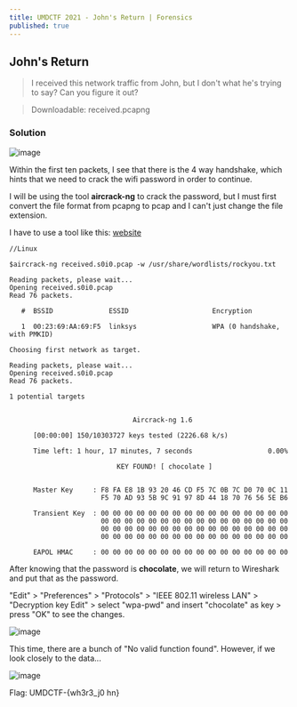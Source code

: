 ```yaml
---
title: UMDCTF 2021 - John's Return | Forensics
published: true
---
```


## [](#header-2) John's Return

> I received this network traffic from John, but I don't what he's trying to say? Can you figure it out?

> Downloadable: received.pcapng

### [](#header-3)Solution

![image](https://user-images.githubusercontent.com/81070073/115177732-acca5300-a084-11eb-87b9-89bd7ec5efbd.png)

Within the first ten packets, I see that there is the 4 way handshake, which hints that we need to crack the wifi password in order to continue.

I will be using the tool **aircrack-ng** to crack the password, but I must first convert the file format from pcapng to pcap and I can't just change the file extension.

I have to use a tool like this: [website](https://pcapng.com/)

```
//Linux

$aircrack-ng received.s0i0.pcap -w /usr/share/wordlists/rockyou.txt

Reading packets, please wait...
Opening received.s0i0.pcap
Read 76 packets.

   #  BSSID              ESSID                     Encryption

   1  00:23:69:AA:69:F5  linksys                   WPA (0 handshake, with PMKID)

Choosing first network as target.

Reading packets, please wait...
Opening received.s0i0.pcap
Read 76 packets.

1 potential targets


                               Aircrack-ng 1.6 

      [00:00:00] 150/10303727 keys tested (2226.68 k/s) 

      Time left: 1 hour, 17 minutes, 7 seconds                   0.00%

                           KEY FOUND! [ chocolate ]


      Master Key     : F8 FA E8 1B 93 20 46 CD F5 7C 0B 7C D0 70 0C 11 
                       F5 70 AD 93 5B 9C 91 97 8D 44 18 70 76 56 5E B6 

      Transient Key  : 00 00 00 00 00 00 00 00 00 00 00 00 00 00 00 00 
                       00 00 00 00 00 00 00 00 00 00 00 00 00 00 00 00 
                       00 00 00 00 00 00 00 00 00 00 00 00 00 00 00 00 
                       00 00 00 00 00 00 00 00 00 00 00 00 00 00 00 00 

      EAPOL HMAC     : 00 00 00 00 00 00 00 00 00 00 00 00 00 00 00 00 

```

After knowing that the password is **chocolate**, we will return to Wireshark and put that as the password.

"Edit" > "Preferences" > "Protocols" > "IEEE 802.11 wireless LAN" > "Decryption key Edit" > select "wpa-pwd" and insert "chocolate" as key > press "OK" to see the changes.

![image](https://user-images.githubusercontent.com/81070073/115178173-97095d80-a085-11eb-8f0a-5ba0ebb78a14.png)

This time, there are a bunch of "No valid function found". However, if we look closely to the data...

![image](https://user-images.githubusercontent.com/81070073/115178466-2e6eb080-a086-11eb-9bbb-fc05b0f6ec10.png)

Flag: UMDCTF-{wh3r3_j0 hn}

